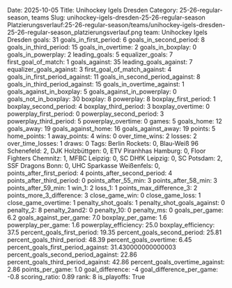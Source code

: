Date: 2025-10-05
Title: Unihockey Igels Dresden
Category: 25-26-regular-season, teams
Slug: unihockey-igels-dresden-25-26-regular-season
Platzierungsverlauf:25-26-regular-season/teams/unihockey-igels-dresden-25-26-regular-season_platzierungsverlauf.png
team: Unihockey Igels Dresden
goals: 31
goals_in_first_period: 6
goals_in_second_period: 8
goals_in_third_period: 15
goals_in_overtime: 2
goals_in_boxplay: 0
goals_in_powerplay: 2
leading_goals: 5
equalizer_goals: 7
first_goal_of_match: 1
goals_against: 35
leading_goals_against: 7
equalizer_goals_against: 3
first_goal_of_match_against: 4
goals_in_first_period_against: 11
goals_in_second_period_against: 8
goals_in_third_period_against: 15
goals_in_overtime_against: 1
goals_against_in_boxplay: 5
goals_against_in_powerplay: 0
goals_not_in_boxplay: 30
boxplay: 8
powerplay: 8
boxplay_first_period: 1
boxplay_second_period: 4
boxplay_third_period: 3
boxplay_overtime: 0
powerplay_first_period: 0
powerplay_second_period: 3
powerplay_third_period: 5
powerplay_overtime: 0
games: 5
goals_home: 12
goals_away: 19
goals_against_home: 16
goals_against_away: 19
points: 5
home_points: 1
away_points: 4
wins: 0
over_time_wins: 2
losses: 2
over_time_losses: 1
draws: 0
Tags:  Berlin Rockets: 0,  Blau-Weiß 96 Schenefeld: 2,  DJK Holzbüttgen: 0,  ETV Piranhhas Hamburg: 0,  Floor Fighters Chemnitz: 1,  MFBC Leipzig: 0,  SC DHfK Leipzig: 0,  SC Potsdam: 2,  SSF Dragons Bonn: 0,  UHC Sparkasse Weißenfels: 0,
points_after_first_period: 4
points_after_second_period: 4
points_after_third_period: 0
points_after_55_min: 3
points_after_58_min: 3
points_after_59_min: 1
win_1: 2
loss_1: 1
points_max_difference_3: 2
points_more_3_difference: 3
close_game_win: 0
close_game_loss: 1
close_game_overtime: 1
penalty_shot_goals: 1
penalty_shot_goals_against: 0
penalty_2: 8
penalty_2and2: 0
penalty_10: 0
penalty_ms: 0
goals_per_game: 6.2
goals_against_per_game: 7.0
boxplay_per_game: 1.6
powerplay_per_game: 1.6
powerplay_efficiency: 25.0
boxplay_efficiency: 37.5
percent_goals_first_period: 19.35
percent_goals_second_period: 25.81
percent_goals_third_period: 48.39
percent_goals_overtime: 6.45
percent_goals_first_period_against: 31.430000000000003
percent_goals_second_period_against: 22.86
percent_goals_third_period_against: 42.86
percent_goals_overtime_against: 2.86
points_per_game: 1.0
goal_difference: -4
goal_difference_per_game: -0.8
scoring_ratio: 0.89
rank: 8
is_playoffs: True
